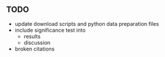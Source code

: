## TODO

- update download scripts and python data preparation files
- include significance test into 
  - results 
  - discussion
- broken citations
